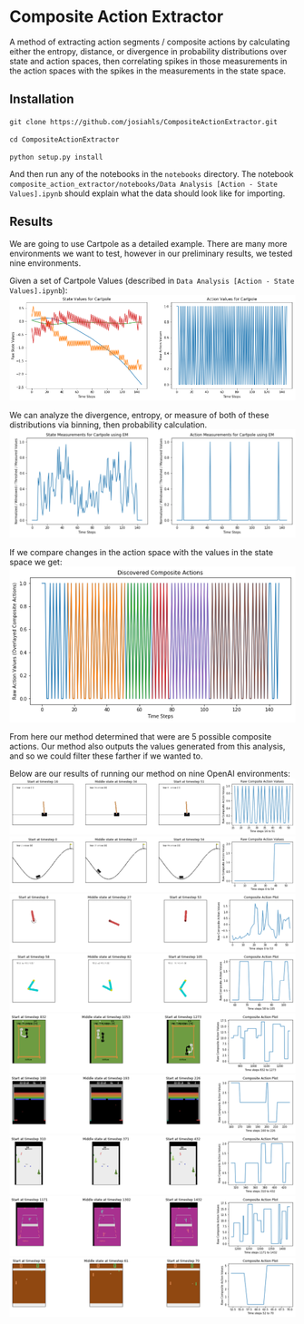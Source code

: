 # Composite Action Extractor
A method of extracting action segments / composite actions by calculating either the entropy, distance, or divergence in 
probability distributions over state and action spaces, then correlating spikes in those measurements in the action spaces
with the spikes in the measurements in the state space.

## Installation 
`git clone https://github.com/josiahls/CompositeActionExtractor.git`

`cd CompositeActionExtractor`

`python setup.py install`

And then run any of the notebooks in the `notebooks` directory. 
The notebook `composite_action_extractor/notebooks/Data Analysis [Action - State Values].ipynb` should explain what the data should look like for importing.

## Results
We are going to use Cartpole as a detailed example. There are many more environments we want to test, 
however in our preliminary results, we tested nine environments.

Given a set of Cartpole Values (described in `Data Analysis [Action - State Values].ipynb`):
![Cartpole](res/cartpole_raw_state_action_values.png)

We can analyze the divergence, entropy, or measure of both of these distributions via binning,
then probability calculation.
![Cartpole Measurements](res/cartpole_function_measurements.png)

If we compare changes in the action space with the values in the state space we get:
![Cartpole Segmented](res/cartpole_composite_actions.png)

From here our method determined that were are 5 possible composite actions. Our method also outputs the 
values generated from this analysis, and so we could filter these farther if we wanted to.

Below are our results of running our method on nine OpenAI environments:
![Cartpole Action](res/cartpole_row.png)
![MountainCar Action](res/mountaincar_row.png)
![Pendulum Action](res/pendulum_row.png)
![Acrobot Action](res/acrobot_row.png)
![Boxing Action](res/boxing_row.png)
![Breakout Action](res/breakout_row.png)
![Skiing Action](res/skiing_row.png)
![Tennis Action](res/tennis_row.png)
![Pong Action](res/pong_row.png)

